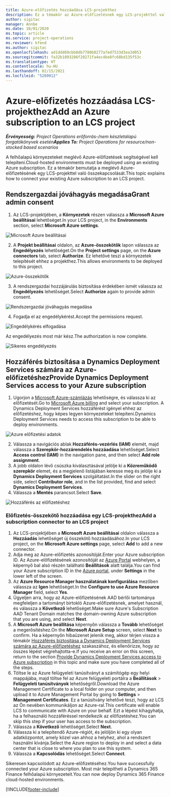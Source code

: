 ```yaml
---
title: Azure-előfizetés hozzáadása LCS-projekthez
description: Ez a témakör az Azure-előfizetésnek egy LCS-projekttel való összekapcsolásával kapcsolatban tartalmaz tájékoztatást.
author: sigitac
manager: Annbe
ms.date: 10/01/2020
ms.topic: article
ms.service: project-operations
ms.reviewer: kfend
ms.author: sigitac
ms.openlocfilehash: ad1ddd69cbb8db7780b8277a7ed7533d3ea3d053
ms.sourcegitcommit: fa32b1893286f20271fa4ec4be8fc68bd135f53c
ms.translationtype: HT
ms.contentlocale: hu-HU
ms.lasthandoff: 02/15/2021
ms.locfileid: "5289912"
---
```

# <a name="add-an-azure-subscription-to-an-lcs-project"></a><span data-ttu-id="7d0fe-103">Azure-előfizetés hozzáadása LCS-projekthez</span><span class="sxs-lookup"><span data-stu-id="7d0fe-103">Add an Azure subscription to an LCS project</span></span>

<span data-ttu-id="7d0fe-104">_**Érvényesség:** Project Operations erőforrás-/nem készletalapú forgatókönyvek esetén_</span><span class="sxs-lookup"><span data-stu-id="7d0fe-104">_**Applies To:** Project Operations for resource/non-stocked based scenarios_</span></span>

<span data-ttu-id="7d0fe-105">A felhőalapú környezeteket meglévő Azure-előfizetések segítségével kell telepíteni.</span><span class="sxs-lookup"><span data-stu-id="7d0fe-105">Cloud-hosted environments must be deployed using an existing Azure subscription.</span></span> <span data-ttu-id="7d0fe-106">Ez a témakör bemutatja a meglévő Azure-előfizetésének egy LCS-projekttel való összekapcsolását.</span><span class="sxs-lookup"><span data-stu-id="7d0fe-106">This topic explains how to connect your existing Azure subscription to an LCS project.</span></span> 

## <a name="grant-admin-consent"></a><span data-ttu-id="7d0fe-107">Rendszergazdai jóváhagyás megadása</span><span class="sxs-lookup"><span data-stu-id="7d0fe-107">Grant admin consent</span></span>

1. <span data-ttu-id="7d0fe-108">Az LCS-projektjében, a **Környezetek** részen válassza a **Microsoft Azure beállításai** lehetőséget.</span><span class="sxs-lookup"><span data-stu-id="7d0fe-108">In your LCS project, in the **Environments** section, select **Microsoft Azure settings**.</span></span>

![Microsoft Azure beállításai](./media/1MicrosoftAzureSettings.png)

2. <span data-ttu-id="7d0fe-110">A **Projekt beállításai** oldalon, az **Azure-összekötők** lapon válassza az **Engedélyezés** lehetőséget.</span><span class="sxs-lookup"><span data-stu-id="7d0fe-110">On the **Project settings** page, on the **Azure connectors** tab, select **Authorize**.</span></span> <span data-ttu-id="7d0fe-111">Ez lehetővé teszi a környezetek telepítését ehhez a projekthez.</span><span class="sxs-lookup"><span data-stu-id="7d0fe-111">This allows environments to be deployed to this project.</span></span>

![Azure-összekötők](./media/2AzureConnectors.png)

3. <span data-ttu-id="7d0fe-113">A rendszergazdai hozzájárulás biztosítása érdekében ismét válassza az **Engedélyezés** lehetőséget.</span><span class="sxs-lookup"><span data-stu-id="7d0fe-113">Select **Authorize** again to provide admin consent.</span></span>

![Rendszergazdai jóváhagyás megadása](./media/3GrantAdminConsent.png)

4. <span data-ttu-id="7d0fe-115">Fogadja el az engedélykérést.</span><span class="sxs-lookup"><span data-stu-id="7d0fe-115">Accept the permissions request.</span></span>

![Engedélykérés elfogadása](./media/4AcceptPermissionRequest.png)

<span data-ttu-id="7d0fe-117">Az engedélyezés most már kész.</span><span class="sxs-lookup"><span data-stu-id="7d0fe-117">The authorization is now complete.</span></span> 

![Sikeres engedélyezés](./media/5AuthorizationComplete.png)

## <a name="provide-dynamics-deployment-services-access-to-your-azure-subscription"></a><a name="provide"></a><span data-ttu-id="7d0fe-119">Hozzáférés biztosítása a Dynamics Deployment Services számára az Azure-előfizetéshez</span><span class="sxs-lookup"><span data-stu-id="7d0fe-119">Provide Dynamics Deployment Services access to your Azure subscription</span></span>

1. <span data-ttu-id="7d0fe-120">Ugorjon a [Microsoft Azure-számlázás](https://portal.azure.com/#blade/Microsoft\_Azure\_Billing/SubscriptionsBlade) lehetőségre, és válassza ki az előfizetését.</span><span class="sxs-lookup"><span data-stu-id="7d0fe-120">Go to [Microsoft Azure billing](https://portal.azure.com/#blade/Microsoft\_Azure\_Billing/SubscriptionsBlade) and select your subscription.</span></span> <span data-ttu-id="7d0fe-121">A Dynamics Deployment Services hozzáférést igényel ehhez az előfizetéshez, hogy képes legyen környezeteket telepíteni.</span><span class="sxs-lookup"><span data-stu-id="7d0fe-121">Dynamics Deployment Services needs to access this subscription to be able to deploy environments.</span></span>

![Azure előfizetési adatok](./media/6AzureSubscription.png)

2. <span data-ttu-id="7d0fe-123">Válassza a navigációs ablak **Hozzáférés-vezérlés (IAM)** elemét, majd válassza a **Szerepkör-hozzárendelés hozzáadása** lehetőséget.</span><span class="sxs-lookup"><span data-stu-id="7d0fe-123">Select **Access control (IAM)** in the navigation pane, and then select **Add role assignment**.</span></span>
3. <span data-ttu-id="7d0fe-124">A jobb oldalon lévő csúszka kiválasztásával jelölje ki a **Közreműködő szerepkör** elemet, és a megjelenő listájában keresse meg és jelölje ki a **Dynamics Deployment Services** szolgáltatást.</span><span class="sxs-lookup"><span data-stu-id="7d0fe-124">In the slider on the right side, select **Contributor role**, and in the list provided, find and select **Dynamics Deployment Services**.</span></span> 
4. <span data-ttu-id="7d0fe-125">Válassza a **Mentés** parancsot.</span><span class="sxs-lookup"><span data-stu-id="7d0fe-125">Select **Save**.</span></span>

![Hozzáférés az előfizetéshez](./media/7SubscriptionAccess.png)

### <a name="add-a-subscription-connector-to-an-lcs-project"></a><span data-ttu-id="7d0fe-127">Előfizetés-összekötő hozzáadása egy LCS-projekthez</span><span class="sxs-lookup"><span data-stu-id="7d0fe-127">Add a subscription connector to an LCS project</span></span>

1. <span data-ttu-id="7d0fe-128">Az LCS-projektjében a **Microsoft Azure beállításai** oldalon válassza a **Hozzáadás** lehetőséget új összekötő hozzáadásához.</span><span class="sxs-lookup"><span data-stu-id="7d0fe-128">In your LCS project, on the **Microsoft Azure settings** page, select **Add** to add a new connector.</span></span>
2. <span data-ttu-id="7d0fe-129">Adja meg az Azure-előfizetés azonosítóját.</span><span class="sxs-lookup"><span data-stu-id="7d0fe-129">Enter your Azure subscription ID.</span></span> <span data-ttu-id="7d0fe-130">Az Azure-előfizetésének azonosítóját az [Azure Portal](https://ms.portal.azure.com/) webhelyen, a képernyő bal alsó részén található **Beállítások** alatt találja.</span><span class="sxs-lookup"><span data-stu-id="7d0fe-130">You can find your Azure subscription ID in the [Azure portal](https://ms.portal.azure.com/), under  **Settings**  in the lower left of the screen.</span></span>
3. <span data-ttu-id="7d0fe-131">Az **Azure Resource Manager használatának konfigurálása** mezőben válassza az **Igen** lehetőséget.</span><span class="sxs-lookup"><span data-stu-id="7d0fe-131">In the **Configure to use Azure Resource Manager** field, select **Yes**.</span></span>
4. <span data-ttu-id="7d0fe-132">Ügyeljen arra, hogy az Azure-előfizetésének AAD bérlői tartománya megfeleljen a tartományt birtokló Azure-előfizetésnek, amelyet használ, és válassza a **Következő** lehetőséget.</span><span class="sxs-lookup"><span data-stu-id="7d0fe-132">Make sure Azure's Subscription AAD Tenant Domain matches the domain-owning Azure subscription that you are using, and select **Next**.</span></span>
5. <span data-ttu-id="7d0fe-133">A **Microsoft Azure beállítása** képernyőn válassza a **Tovább** lehetőséget a megerősítéshez.</span><span class="sxs-lookup"><span data-stu-id="7d0fe-133">On the **Microsoft Azure Setup** screen, select **Next** to confirm.</span></span> <span data-ttu-id="7d0fe-134">Ha a képernyőn hibaüzenet jelenik meg, akkor térjen vissza a témakör [Hozzáférés biztosítása a Dynamics Deployment Services számára az Azure-előfizetéshez](#provide) szakaszához, és ellenőrizze, hogy az összes lépést végrehajtotta-e.</span><span class="sxs-lookup"><span data-stu-id="7d0fe-134">If you receive an error on this screen, return to the section [Provide Dynamics Deployment Services access to Azure subscription](#provide) in this topic and make sure you have completed all of the steps.</span></span>
6. <span data-ttu-id="7d0fe-135">Töltse le az Azure felügyeleti tanúsítványt a számítógép egy helyi mappájába, majd töltse fel az Azure felügyeleti portálra a **Beállítások** > **Felügyeleti tanúsítványok** lehetőségről.</span><span class="sxs-lookup"><span data-stu-id="7d0fe-135">Download the Azure Management Certificate to a local folder on your computer, and then upload it to Azure Management Portal by going to **Settings** > **Management Certificates**.</span></span> <span data-ttu-id="7d0fe-136">Ez a tanúsítvány lehetővé teszi, hogy az LCS az Ön nevében kommunikáljon az Azure-ral.</span><span class="sxs-lookup"><span data-stu-id="7d0fe-136">This certificate will enable LCS to communicate with Azure on your behalf.</span></span> <span data-ttu-id="7d0fe-137">Ezt a lépést kihagyhatja, ha a felhasználó hozzáféréssel rendelkezik az előfizetéshez.</span><span class="sxs-lookup"><span data-stu-id="7d0fe-137">You can skip this step if your user has access to the subscription.</span></span>
7. <span data-ttu-id="7d0fe-138">Válassza a **Következő** lehetőséget.</span><span class="sxs-lookup"><span data-stu-id="7d0fe-138">Select  **Next**.</span></span>
8. <span data-ttu-id="7d0fe-139">Válassza ki a telepítendő Azure-régiót, és jelöljön ki egy olyan adatközpontot, amely közel van ahhoz a helyhez, ahol a rendszert használni kívánja.</span><span class="sxs-lookup"><span data-stu-id="7d0fe-139">Select the Azure region to deploy in and select a data center that is close to where you plan to use this system.</span></span>
9.  <span data-ttu-id="7d0fe-140">Válassza a **Kapcsolódás** lehetőséget.</span><span class="sxs-lookup"><span data-stu-id="7d0fe-140">Select  **Connect**.</span></span>

<span data-ttu-id="7d0fe-141">Sikeresen kapcsolódott az Azure-előfizetéséhez.</span><span class="sxs-lookup"><span data-stu-id="7d0fe-141">You have successfully connected your Azure subscription.</span></span> <span data-ttu-id="7d0fe-142">Most már telepítheti a Dynamics 365 Finance felhőalapú környezeteit.</span><span class="sxs-lookup"><span data-stu-id="7d0fe-142">You can now deploy Dynamics 365 Finance cloud-hosted environments.</span></span>




[!INCLUDE[footer-include](../includes/footer-banner.md)]